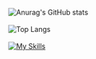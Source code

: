 ![Anurag's GitHub stats](https://github-readme-stats.vercel.app/api?username=maxcillius&show_icons=true&theme=radical&rank_icon=github)
</br>
</br>
![Top Langs](https://github-readme-stats.vercel.app/api/top-langs/?username=maxcillius&hide_progress=true)
</br>
</br>
[![My Skills](https://skillicons.dev/icons?i=js,html,css,aws,c,cpp,docker,express,git,github,js,linux,mongodb,mysql,nextjs,nodejs,postgres,postman,prisma,react,redis,tailwind,ts,vercel,vim)](https://skillicons.dev)
